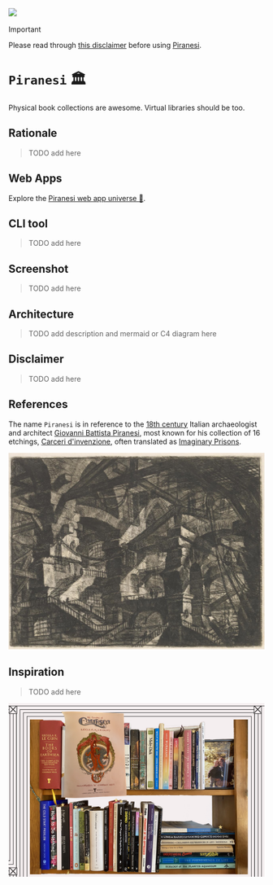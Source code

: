 [![](https://img.shields.io/badge/piranesi_1.0.0-build-orange)](https://github.com/gongahkia/piranesi/releases/tag/1.0.0)
  
> [!IMPORTANT]  
> Please read through [this disclaimer](#disclaimer) before using [Piranesi](https://github.com/gongahkia/piranesi).

# `Piranesi` 🏛️

Physical book collections are awesome. Virtual libraries should be too.

## Rationale

> TODO add here

## Web Apps

Explore the [Piranesi web app universe 🚀](./app/).

## CLI tool

> TODO add here

## Screenshot

> TODO add here

## Architecture 

> TODO add description and mermaid or C4 diagram here

## Disclaimer

> TODO add here

## References

The name `Piranesi` is in reference to the [18th century](https://en.wikipedia.org/wiki/1720) Italian archaeologist and architect [Giovanni Battista Piranesi](https://en.wikipedia.org/wiki/Giovanni_Battista_Piranesi), most known for his collection of 16 etchings, [Carceri d'invenzione](https://en.wikipedia.org/wiki/Carceri_d%27invenzione), often translated as [Imaginary Prisons](https://artmuseum.princeton.edu/object-package/giovanni-battista-piranesi-imaginary-prisons/3640).  

![](./asset/logo/prison.jpg)

## Inspiration

> TODO add here

![](./asset/reference/max.png)
